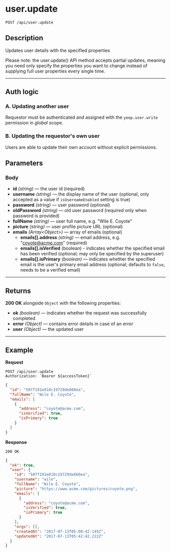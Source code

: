 # user.update

`POST /api/user.update`

## Description

Updates user details with the specified properties

Please note: the user.update() API method accepts partial updates, meaning you need only specify the properties you want to change instead of supplying full user properties every single time.

---

## Auth logic

### A. Updating another user

Requestor must be authenticated and assigned with the `yeep.user.write` permission in _global_ scope.

### B. Updating the requestor's own user

Users are able to update their own account without explicit permissions.

## Parameters

### Body

- **id** _(string)_ — the user id (required)
- **username** _(string)_ — the display name of the user (optional, only accepted as a value if `isUsernameEnabled` setting is true)
- **password** _(string)_ — user password (optional)
- **oldPassword** _(string)_ — old user password (required only when password is provided)
- **fullName** _(string)_ — user full name, e.g. "Wile E. Coyote"
- **picture** _(string)_ — user profile picture URL (optional)
- **emails** _(Array\<Object>)_ — array of emails (optional)
  - **emails[].address** _(string)_ — email address, e.g. "coyote@acme.com" (required)
  - **emails[].isVerified** (boolean) - indicates whether the specified email has been verified (optional; may only be specified by the superuser)
  - **emails[].isPrimary** _(boolean)_ — indicates whether the specified email is the user's primary email address (optional; defaults to `false`, needs to be a verified email)

---

## Returns

**200 OK** alongside `Object` with the following properties:

- **ok** _(boolean)_ — indicates whether the request was successfully completed
- **error** _(Object)_ — contains error details in case of an error
- **user** _(Object)_ — the updated user

---

## Example

**Request**

```
POST /api/user.update
Authorization: `Bearer ${accessToken}`
```

```json
{
  "id": "507f191e810c19729de860ea",
  "fullName": "Wile E. Coyote",
  "emails": [
    {
      "address": "coyote@acme.com",
      "isVerified": true,
      "isPrimary": true
    }
  ]
}
```

**Response**

`200 OK`

```json
{
  "ok": true,
  "user": {
    "id": "507f191e810c19729de860ea",
    "username": "wile",
    "fullName": "Wile E. Coyote",
    "picture": "https://www.acme.com/pictures/coyote.png",
    "emails": [
      {
        "address": "coyote@acme.com",
        "isVerified": true,
        "isPrimary": true
      }
    ],
    "orgs": [],
    "createdAt": "2017-07-13T05:00:42.145Z",
    "updatedAt": "2017-07-13T05:42:42.222Z"
  }
}
```
